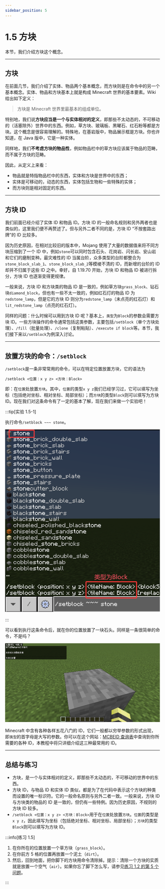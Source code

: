 ```yaml
---
sidebar_position: 5
---
```


# 1.5 方块

本节，我们介绍方块这个概念。

---

## 方块

在前面几节，我们介绍了实体、物品两个基本概念，而方块则是在命令中的另一个基本概念。实体、物品和方块基本上就是构成 Minecraft 世界的基本要素。Wiki 给出如下定义：

> 方块是 Minecraft 世界里最基本的组成单位。

特别地，我们说**方块应当是一个与实体相对的定义**，即那些不太动态的，不可移动的（活塞除外）世界中的东西。例如，草方块、玻璃板、黑曜石、红石粉等都是方块。这个概念是很容易理解的。特殊地，在基岩版中，物品展示框是方块。你也许知道，在 Java 版中，它是一种实体。

同样地，我们**不考虑方块的物品性**，例如物品栏中的草方块应该属于物品的范畴，而不属于方块的范畴。

因此，从定义上来看：

- 物品就是特指物品栏中的东西，实体和方块是世界中的东西；
- 实体是可移动的，动态的东西，实体包括生物和一些特殊的实体；
- 而方块则是相对固定的东西。

---

## 方块 ID

我们前面已经介绍了实体 ID 和物品 ID。方块 ID 的一般命名规则和另外两者也是类似的，这里我们便不再赘述了。但与另外二者不同的是，方块 ID “不按套路出牌”的 ID 比较多。

因为历史原因，在相对比较旧的版本中，Mojang 使用了大量的数据值来将不同方块压缩到了一个 ID 中，例如`stone`可以同时包含石头、花岗岩、闪长岩、安山岩和它们的磨制变种。最灾难性的 ID 当属台阶，众多类型的台阶都整合为`stone_block_slab_1`、`stone_block_slab_2`等模棱不清的 ID，而新增的台阶的 ID 却并不归属于这些 ID 之中。幸好，自 1.19.70 开始，方块 ID 和物品 ID 被进行拆分，方块 ID 也逐渐变得更规律。

一般来说，方块 ID 和方块类的物品 ID 是一致的，例如草方块`grass_block`、钻石块`diamond_block`，但也有一些不太一致的，例如红石灯的物品 ID 为`redstone_lamp`，但是它的方块 ID 则分为`redstone_lamp`（未点亮的红石灯）和`lit_redstone_lamp`（点亮的红石灯）。

同样的问题：什么时候可以用到方块 ID 呢？基本上，`类型`为`Block`的参数会需要方块 ID。一些方块操作的命令通常包括这类参数，主要包括`/setblock`（单个方块处理）、`/fill`（批量处理）、`/clone`（复制粘贴）、`/execute if block`等。本节，我们接下来以`/setblock`为例深入讨论。

---

## 放置方块的命令：`/setblock`

`/setblock`是一条非常常用的命令，可以在特定位置放置方块，它的语法为

```text
/setblock <位置：x y z> <方块：Block>
```

即：在`位置`处放置`方块`。其中，`位置`的类型`x y z`我们已经学习过，它可以填写为坐标（包括绝对坐标、相对坐标、局部坐标）；而`方块`的类型`Block`则可以填写为方块 ID。现在我们对这条命令有了一定的基本了解，现在我们来做一个实验吧！

:::tip[实验 1.5-1]

执行命令`/setblock ~~~ stone`。

![放置石头](./img/c5_block/setblock_stone.png)

:::

可以看到执行这条命令后，就在你的位置放置了一块石头。同样是一条很简单的命令，不是吗？

![放置石头的效果](./img/c5_block/setblock_stone_executed.png)

Minecraft 中含有各种各样五花八门的 ID，它们一般都以穷举参数的形式出现，即`类型`的首字母是大写的参数。你可以在这个网站：[MCBEID 查询表](https://ca.projectxero.top/idlist/)中查询到你所需要的各种 ID，本教程中将只详细介绍这三种最常用的 ID。

---

## 总结与练习

- 方块，是一个与实体相对的定义，即那些不太动态的，不可移动的世界中的东西。
- 方块 ID，与物品 ID 和实体 ID 类似，都是为了在代码中表示这个方块的种类而设置的唯一标识符。它的一般命名原则与另外二者一致。一般来说，方块 ID 与方块类的物品的 ID 是一致的，但仍有一些特例。因为历史原因，不规则的方块 ID 较多。
- `/setblock <位置：x y z> <方块：Block>`用于在`位置`处放置`方块`。`位置`的类型是`x y z`，因此填写为坐标（包括绝对坐标、相对坐标、局部坐标）；`方块`的类型`Block`则可以填写为方块 ID。

:::info[练习 1.5]

1. 在你所在的位置放置一个草方块（`grass_block`）。
2. 在你前方 5 格的位置再放置一个泥土（`dirt`）。
3. 然后，回到地面，把你脚下的方块用命令清除掉。提示：清除一个方块的实质就是放置一个空气（`air`）。如果你忘了脚下怎么写，请参见[练习 1.2 的第 5 个问题](./c2_coordinate#总结与练习)。

:::
